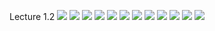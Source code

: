 Lecture 1.2
![](https://github.com/csn3rd/Ethics19Spring2020/blob/master/1.2.01%20Tuskegee%20Syphilis%20Experiments.png)
![](https://github.com/csn3rd/Ethics19Spring2020/blob/master/1.2.02%20Tuskegee%20Syphilis%20Experiments%202.png)
![](https://github.com/csn3rd/Ethics19Spring2020/blob/master/1.2.03%20Negative%20Rights.png)
![](https://github.com/csn3rd/Ethics19Spring2020/blob/master/1.2.04%20Positive%20Rights.png)
![](https://github.com/csn3rd/Ethics19Spring2020/blob/master/1.2.05%20Example%20Miranda%20Rights.png)
![](https://github.com/csn3rd/Ethics19Spring2020/blob/master/1.2.06%20Tuskegee%20Syphilis%20Experiments%203.png)
![](https://github.com/csn3rd/Ethics19Spring2020/blob/master/1.2.07%20Assessing%20Simple%20Deontologies.png)
![](https://github.com/csn3rd/Ethics19Spring2020/blob/master/1.2.08%20Problems%20with%20Simple%20Deontologies.png)
![](https://github.com/csn3rd/Ethics19Spring2020/blob/master/0.2.03%203%20Overlapping%20Ethical%20Questions.png)
![](https://github.com/csn3rd/Ethics19Spring2020/blob/master/1.2.09%20Simple%20Deontologies%20(4%20basic%20questions).png)
![](https://github.com/csn3rd/Ethics19Spring2020/blob/master/1.2.10%20Moral%20Method%20Assessment.png)
![](https://github.com/csn3rd/Ethics19Spring2020/blob/master/1.2.11%20Weekly%20Discussion.png)
